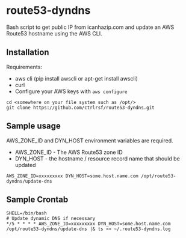 # route53-dyndns

Bash script to get public IP from icanhazip.com and update an AWS Route53 hostname using the AWS CLI.

## Installation

Requirements: 
- aws cli (pip install awscli or apt-get install awscli)
- curl
- Configure your AWS keys with `aws configure`

```
cd <somewhere on your file system such as /opt/>
git clone https://github.com/ctrlrsf/route53-dyndns.git
```

## Sample usage

AWS_ZONE_ID and DYN_HOST environment variables are required.
- AWS_ZONE_ID - The AWS Route53 zone ID
- DYN_HOST - the hostname / resource record name that should be updated

```
AWS_ZONE_ID=xxxxxxxxx DYN_HOST=some.host.name.com /opt/route53-dyndns/update-dns
```

## Sample Crontab

```
SHELL=/bin/bash
# Update dynamic DNS if necessary
*/5 * * * * AWS_ZONE_ID=xxxxxxxxx DYN_HOST=some.host.name.com /opt/route53-dyndns/update-dns |& ts >> ~/.route53-dyndns.log
```
